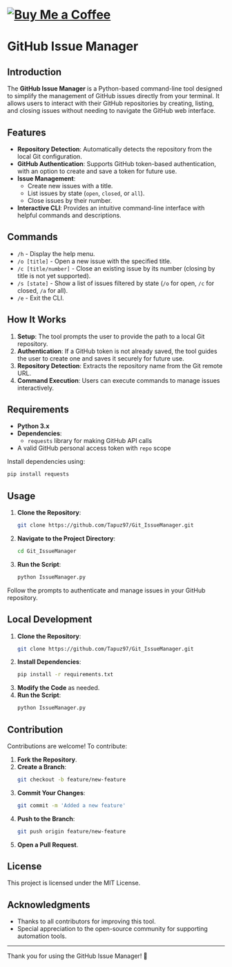 # [![Buy Me a Coffee](https://i.imgur.com/rlatSuk.png)](https://www.buymeacoffee.com/galmitrani1)

# GitHub Issue Manager

## Introduction

The **GitHub Issue Manager** is a Python-based command-line tool designed to simplify the management of GitHub issues directly from your terminal. It allows users to interact with their GitHub repositories by creating, listing, and closing issues without needing to navigate the GitHub web interface.

## Features

- **Repository Detection**: Automatically detects the repository from the local Git configuration.
- **GitHub Authentication**: Supports GitHub token-based authentication, with an option to create and save a token for future use.
- **Issue Management**:
  - Create new issues with a title.
  - List issues by state (`open`, `closed`, or `all`).
  - Close issues by their number.
- **Interactive CLI**: Provides an intuitive command-line interface with helpful commands and descriptions.

## Commands

- `/h` - Display the help menu.
- `/o [title]` - Open a new issue with the specified title.
- `/c [title/number]` - Close an existing issue by its number (closing by title is not yet supported).
- `/s [state]` - Show a list of issues filtered by state (`/o` for open, `/c` for closed, `/a` for all).
- `/e` - Exit the CLI.

## How It Works

1. **Setup**: The tool prompts the user to provide the path to a local Git repository.
2. **Authentication**: If a GitHub token is not already saved, the tool guides the user to create one and saves it securely for future use.
3. **Repository Detection**: Extracts the repository name from the Git remote URL.
4. **Command Execution**: Users can execute commands to manage issues interactively.

## Requirements

- **Python 3.x**
- **Dependencies**:
  - `requests` library for making GitHub API calls
- A valid GitHub personal access token with `repo` scope

Install dependencies using:

```bash
pip install requests
```

## Usage

1. **Clone the Repository**:
   ```bash
   git clone https://github.com/Tapuz97/Git_IssueManager.git
   ```
2. **Navigate to the Project Directory**:
   ```bash
   cd Git_IssueManager
   ```
3. **Run the Script**:
   ```bash
   python IssueManager.py
   ```

Follow the prompts to authenticate and manage issues in your GitHub repository.

## Local Development

1. **Clone the Repository**:
   ```bash
   git clone https://github.com/Tapuz97/Git_IssueManager.git
   ```
2. **Install Dependencies**:
   ```bash
   pip install -r requirements.txt
   ```
3. **Modify the Code** as needed.
4. **Run the Script**:
   ```bash
   python IssueManager.py
   ```

## Contribution

Contributions are welcome! To contribute:

1. **Fork the Repository**.
2. **Create a Branch**:
   ```bash
   git checkout -b feature/new-feature
   ```
3. **Commit Your Changes**:
   ```bash
   git commit -m 'Added a new feature'
   ```
4. **Push to the Branch**:
   ```bash
   git push origin feature/new-feature
   ```
5. **Open a Pull Request**.

## License

This project is licensed under the MIT License.

## Acknowledgments

- Thanks to all contributors for improving this tool.
- Special appreciation to the open-source community for supporting automation tools.

---

Thank you for using the GitHub Issue Manager! 🚀